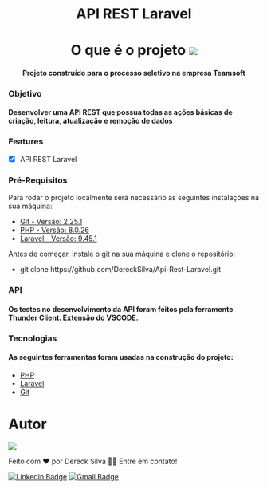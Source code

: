 
<div align="center">
<h1>API REST Laravel</h1>
</div>
<div align="center">
<h1 >O que é o projeto <img src="https://cdn-icons-png.flaticon.com/32/3850/3850203.png"></h1>
</div>
<div>
<h4 align="center"> 
	Projeto construído para o processo seletivo na empresa Teamsoft
</h4>
</div>

### Objetivo

<div>
<h4>Desenvolver uma API REST que possua todas as ações básicas de criação, leitura, atualização e remoção de dados</h4>
</div>

### Features

- [x] API REST Laravel


### Pré-Requisitos

Para rodar o projeto localmente será necessário as seguintes instalações na sua máquina:

<ul><li><a href="#git">Git - Versão: 2.25.1</a></li>
<li><a href="#php">PHP - Versão: 8.0.26</a></li>
<li><a href="#laravel">Laravel - Versão: 9.45.1</a> </li>
</ul>

Antes de começar, instale o git na sua máquina e clone o repositório:

<ul><li>git clone https://github.com/DereckSilva/Api-Rest-Laravel.git</li></ul>

### API

<h4>Os testes no desenvolvimento da API foram feitos pela ferramente Thunder Client. Extensão do VSCODE.<h4>

### Tecnologias
<span id="doc"></span>
<h4>As seguintes ferramentas foram usadas na construção do projeto:</h4>

- [PHP](https://www.php.net/) <span id="php"></span>
- [Laravel](https://laravel.com/) <span id="laravel"></span>
- [Git](https://git-scm.com)<span id="git"></span>

# Autor
<img src="https://avatars.githubusercontent.com/u/70153036?s=150&u=8e03e272b1a884652e7db30666f99a0e01b689c0&v=4">

Feito com ❤️ por Dereck Silva 👋🏾 Entre em contato!

[![Linkedin Badge](https://img.shields.io/badge/-Dereck-blue?style=flat-square&logo=Linkedin&logoColor=white&link=https://www.linkedin.com/in/dereck-silva/)](https://www.linkedin.com/in/dereck-silva/) 
[![Gmail Badge](https://img.shields.io/badge/-viniciusdereck39@gmail.com-c14438?style=flat-square&logo=Gmail&logoColor=white&link=mailto:viniciusdereck39@gmail.com)](mailto:viniciusdereck39@gmail.com)
